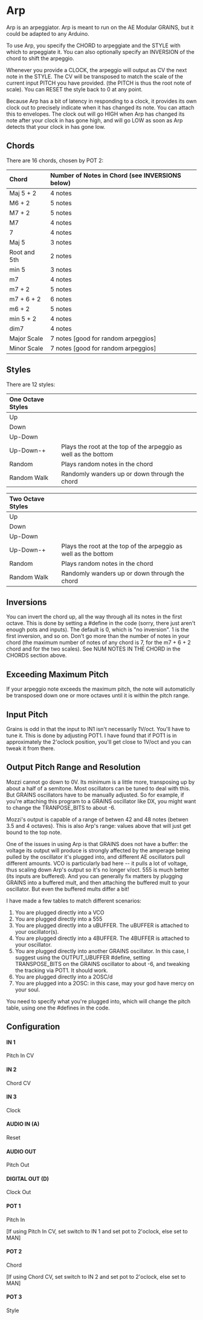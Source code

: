 # Arp

Arp is an arpeggiator.  Arp is meant to run on the AE Modular GRAINS, but it could be  adapted to any Arduino.

To use Arp, you specify the CHORD to arpeggiate and the STYLE with which to arpeggiate it. You can also optionally specify an INVERSION of the chord to shift the arpeggio.

Whenever you provide a CLOCK, the arpeggio will output as CV the next note in the STYLE. The CV will be transposed to match the scale of the current input PITCH you have provided. (the PITCH is thus the root note of scale).  You can RESET the style back to 0 at any point.

Because Arp has a bit of latency in responding to a clock, it provides its own clock out to precisely indicate when it has changed its note.  You can attach this to envelopes.  The clock out will go HIGH when Arp has changed its note after your clock in has gone high,  and will go LOW as soon as Arp detects that your clock in has gone low.

## Chords
There are 16 chords, chosen by POT 2:

| Chord			| Number of Notes in Chord (see INVERSIONS below)  |
|:---------------|:-----------------------------------------------|
| Maj 5 + 2		| 4 notes                                        |
| M6 + 2			| 5 notes                                        |
| M7 + 2			| 5 notes                                        |
| M7				| 4 notes                                        |
| 7              | 4 notes                                        |
| Maj 5			| 3 notes                                        |
| Root and 5th	| 2 notes                                        |
| min 5			| 3 notes                                        |
| m7				| 4 notes                                        |
| m7 + 2			| 5 notes                                        |
| m7 + 6 + 2		| 6 notes                                        |
| m6 + 2			| 5 notes                                        |
| min 5 + 2		| 4 notes                                        |
| dim7			   | 4 notes                                        |
| Major Scale		| 7 notes	[good for random arpeggios]            |
| Minor Scale 	| 7 notes	[good for random arpeggios]            |


## Styles
There are 12 styles:

| One Octave Styles |                                                                 |
|:------------------|:----------------------------------------------------------------|
| Up                |                                                                 |
| Down              |                                                                 |
| Up-Down           |                                                                 |
| Up-Down-+         | Plays the root at the top of the arpeggio as well as the bottom |
| Random            | Plays random notes in the chord                                 |
| Random Walk	       | Randomly wanders up or down through the chord                   |

| Two Octave Styles |                                                                 |
|:------------------|:----------------------------------------------------------------|
| Up                |                                                                 |
| Down              |                                                                 |
| Up-Down           |                                                                 |
| Up-Down-+	       | Plays the root at the top of the arpeggio as well as the bottom |
| Random            | Plays random notes in the chord                                 |
| Random Walk	       | Randomly wanders up or down through the chord                   |


## Inversions

You can invert the chord up, all the way through all its notes in the first octave. This is done by setting a #define in the code (sorry, there just aren't enough pots and inputs). The default is 0, which is "no inversion".  1 is the first inversion, and so on.  Don't go more than the number of notes in your chord (the maximum number of notes of any chord is 7, for the m7 + 6 + 2 chord and for the two scales).  See NUM NOTES IN THE CHORD in the CHORDS section above.


## Exceeding Maximum Pitch
If your arpeggio note exceeds the maximum pitch, the note will automaticlly be transposed down one or more octaves until it is within the pitch range.


## Input Pitch
Grains is odd in that the input to IN1 isn't necessarily 1V/oct.  You'll have to tune it. This is done by adjusting POT1.  I have found that if POT1 is in approximately the 2'oclock position, you'll get close to 1V/oct and you can tweak it from there.


## Output Pitch Range and Resolution

Mozzi cannot go down to 0V.  Its minimum is a little more, transposing up by about a half of a semitone.   Most oscillators can be tuned to deal with this. But GRAINS oscillators have to be manually adjusted.  So for example, if you're attaching  this program to a GRAINS oscillator like DX, you might want to change the TRANPOSE\_BITS to about -6.

Mozzi's output is capable of a range of betwen 42 and 48 notes (betwen 3.5 and 4 octaves).   This is also Arp's range: values above that will just get bound to the top note.

One of the issues in using Arp is that GRAINS does not have a buffer: the voltage its output will produce is strongly affected by the amperage being pulled by the oscillator it's plugged into, and different AE oscillators pull different amounts. VCO is particularly bad here -- it pulls a lot of voltage, thus scaling down Arp's output so it's no longer v/oct.  555 is much better (its inputs are buffered).  And you can generally fix matters by plugging GRAINS into a buffered mult, and then attaching the buffered mult to your oscillator.  But even the buffered mults differ a bit!

I have made a few tables to match different scenarios:

1. You are plugged directly into a VCO
2. You are plugged directly into a 555
3. You are plugged directly into a uBUFFER.  The uBUFFER is attached to your oscillator(s).
4. You are plugged directly into a 4BUFFER.  The 4BUFFER is attached to your oscillator.
5. You are plugged directly into another GRAINS oscillator.  In this case, I suggest using the OUTPUT\_UBUFFER #define, setting TRANSPOSE\_BITS on the GRAINS oscillator to about -6, and tweaking the tracking via POT1.  It should work.
6. You are plugged directly into a 2OSC/d
7. You are plugged into a 2OSC: in this case, may your god have mercy on your soul.

You need to specify what you're plugged into, which will change the pitch table, using one the #defines in the code.



## Configuration

#### IN 1
Pitch In CV
#### IN 2
Chord CV
#### IN 3
Clock
#### AUDIO IN (A)
Reset
#### AUDIO OUT
Pitch Out
#### DIGITAL OUT (D) 
Clock Out
#### POT 1
Pitch In

[If using Pitch In CV, set switch to IN 1 and set pot to 2'oclock, else set to MAN]
#### POT 2
Chord

[If using Chord CV, set switch to IN 2 and set pot to 2'oclock, else set to MAN]
#### POT 3
Style
